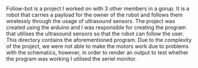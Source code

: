 Follow-bot is a project I worked on with 3 other members in a gorup. It is a robot that carries a payload for the owner of the robot and follows them wirelessly through the usage of utlrasound sensors. The project was created using the arduino and I was responsible for creating the program that utilises the ultrasound sensors so that the robot can follow the user. This directory contains the aforementioned program. Due to the complexity of the project, we were not able to make the motors work due to problems with the schematics, however, in order to render an output to test whether the program was working I utilised the seriel monitor.
